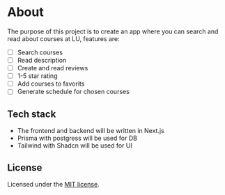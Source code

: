 # About 

The purpose of this project is to create an app where you can search and read about courses at LU, features are:
- [ ] Search courses
- [ ] Read description
- [ ] Create and read reviews
- [ ] 1-5 star rating
- [ ] Add courses to favorits
- [ ] Generate schedule for chosen courses

## Tech stack
- The frontend and backend will be written in Next.js
- Prisma with postgress will be used for DB
- Tailwind with Shadcn will be used for UI

## License

Licensed under the [MIT license](https://github.com/shadcn/ui/blob/main/LICENSE.md).
